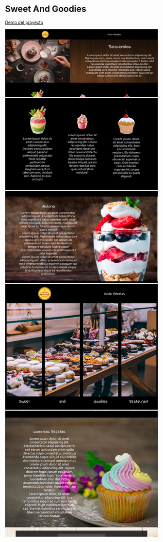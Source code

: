 # Sweet And Goodies

[Demo del proyecto](https://oriananohemi.github.io/sweet-and-goodies/)


<img src="./img/demo/Screen Shot 2020-08-30 at 13.09.03.png">
<img src="./img/demo/Screen Shot 2020-08-30 at 13.10.19.png">
<img src="./img/demo/Screen Shot 2020-08-30 at 13.10.31.png">
<img src="./img/demo/Screen Shot 2020-08-30 at 13.09.54.png">
<img src="./img/demo/Screen Shot 2020-08-30 at 13.09.59.png">
